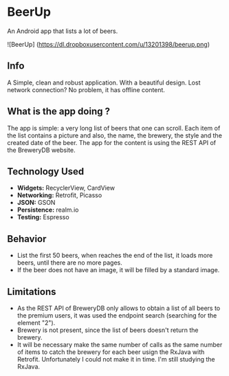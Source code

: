 BeerUp
======

An Android app that lists a lot of beers.

![BeerUp] (https://dl.dropboxusercontent.com/u/13201398/beerup.png)

## Info

A Simple, clean and robust application. With a beautiful design. Lost network connection? No problem, it has offline content.


## What is the app doing ?

The app is simple: a very long list of beers that one can scroll. Each item of the list contains a picture and also, the name, the brewery, the style and the created date of the beer.
The app for the content is using the REST API of the BreweryDB website.

## Technology Used

+ **Widgets:** RecyclerView, CardView
+ **Networking:** Retrofit, Picasso
+ **JSON:** GSON
+ **Persistence:** realm.io
+ **Testing:** Espresso

## Behavior

+ List the first 50 beers, when reaches the end of the list, it loads more beers, until there are no more pages.
+ If the beer does not have an image, it will be filled by a standard image.


## Limitations

+ As the REST API of BreweryDB only allows to obtain a list of all beers to the premium users, it was used the endpoint search (searching for the element "2").
+ Brewery is not present, since the list of beers doesn't return the brewery. 
+ It will be necessary make the same number of calls as the same number of items to catch the brewery for each beer usign the RxJava with Retrofit. Unfortunately I could not make it in time. I'm still studying the RxJava.



